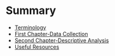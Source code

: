 # Summary

* [Terminology](terminology.md)
* [First Chapter-Data Collection](chapter1.md)
* [Second Chapter-Descriptive Analysis](second-chapter-descriptive-analysis.md)
* [Useful Resources](README.md)

